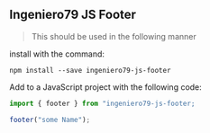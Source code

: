 ## Ingeniero79 JS Footer

>This should be used in the following manner

install with the command:

```
npm install --save ingeniero79-js-footer

```

Add to a JavaScript project with the following code:

```javascript
import { footer } from "ingeniero79-js-footer;

footer("some Name");
```